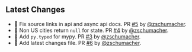 
## Latest Changes

* 🔧 Fix source links in api and async api docs. PR [#5](https://github.com/zschumacher/setlist-fm-client/pull/5) by [@zschumacher](https://github.com/zschumacher).
* 🐛 Non US cities return `null` for state. PR [#4](https://github.com/zschumacher/setlist-fm-client/pull/4) by [@zschumacher](https://github.com/zschumacher).
* 🔧 Add `py.typed` for mypy. PR [#3](https://github.com/zschumacher/setlist-fm-client/pull/3) by [@zschumacher](https://github.com/zschumacher).
* 🔧 Add latest changes file. PR [#6](https://github.com/zschumacher/setlist-fm-client/pull/6) by [@zschumacher](https://github.com/zschumacher).

